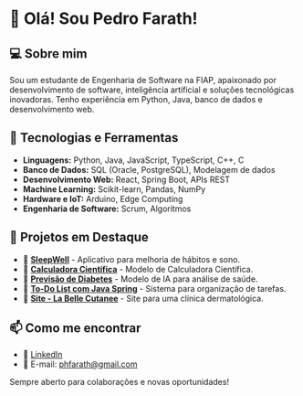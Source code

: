 # 👋 Olá! Sou Pedro Farath!

## 💻 Sobre mim

Sou um estudante de Engenharia de Software na FIAP, apaixonado por desenvolvimento de software, inteligência artificial e soluções tecnológicas inovadoras. Tenho experiência em Python, Java, banco de dados e desenvolvimento web.

## 🚀 Tecnologias e Ferramentas

- **Linguagens:** Python, Java, JavaScript, TypeScript, C++, C
- **Banco de Dados:** SQL (Oracle, PostgreSQL), Modelagem de dados
- **Desenvolvimento Web:** React, Spring Boot, APIs REST
- **Machine Learning:** Scikit-learn, Pandas, NumPy
- **Hardware e IoT:** Arduino, Edge Computing
- **Engenharia de Software:** Scrum, Algoritmos 

## 📌 Projetos em Destaque

- 🔹 **[SleepWell](https://github.com/phfarath/SleepWell)** - Aplicativo para melhoria de hábitos e sono.
- 🔹 **[Calculadora Científica](https://github.com/phfarath/C-Projects)** - Modelo de Calculadora Científica.
- 🔹 **[Previsão de Diabetes](https://github.com/phfarath/Python-Projects)** - Modelo de IA para análise de saúde.
- 🔹 **[To-Do List com Java Spring](https://github.com/phfarath/Java-Projects)** - Sistema para organização de tarefas.
- 🔹 **[Site - La Belle Cutanee](https://www.labellecutanee.com.br)** - Site para uma clínica dermatológica.

## 📫 Como me encontrar

- 💼 [LinkedIn](https://www.linkedin.com/in/pedro-henrique-pontes-farath-b35825275/)
- 📧 E-mail: phfarath@gmail.com

Sempre aberto para colaborações e novas oportunidades! 
